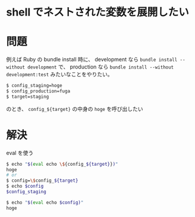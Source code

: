 shell でネストされた変数を展開したい
=======

# 問題

例えば Ruby の bundle install 時に、 development なら `bundle install --without development` で、
production なら `bundle install --without development:test` みたいなことをやりたい。

```bash
$ config_staging=hoge
$ config_production=fuga
$ target=staging
```

のとき、 `config_${target}` の中身の `hoge` を呼び出したい

# 解決

eval を使う

```bash
$ echo "$(eval echo \${config_${target}})"
hoge
# or
$ config=\$config_${target}
$ echo $config
$config_staging

$ echo "$(eval echo $config)"
hoge
```
